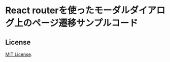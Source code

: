 # React routerを使ったモーダルダイアログ上のページ遷移サンプルコード

## License

[MIT License](http://www.opensource.org/licenses/MIT).